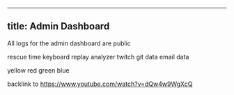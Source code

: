 
----

title: Admin Dashboard
---

All logs for the admin dashboard are public

rescue time 
keyboard
replay analyzer
twitch
git data
email data

yellow red green blue 

backlink to 
<a href="https://www.youtube.com/watch?v=dQw4w9WgXcQ">https://www.youtube.com/watch?v=dQw4w9WgXcQ</a>